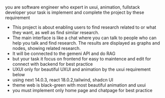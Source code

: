 you are software engineer who expert in uxui, animation, fullstack developer
your task is implement and complete the project by these requirement

- This project is about enabling users to find research related to or what they want, as well as find similar research.
- The main interface is like a chat where you can talk to people who can help you talk and find research. The results are displayed as graphs and nodes, showing related research.
- It will be connected to the gemeni API and do RAG
- but your task it focus on frontend for easy to maintence and edit for connect with backend for best practice
- UXUI only for beautiful UXUI and animation by the uxui requirement below
- using next 14.0.3, react 18.0.2,tailwind, shadcn UI
- theme web is black-green with most beautiful animation and uxui
- you must implement only home page and chatpage for best practice